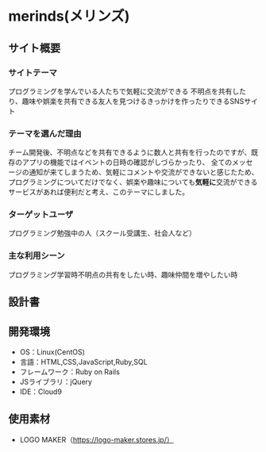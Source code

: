 # merinds(メリンズ)

## サイト概要
### サイトテーマ
プログラミングを学んでいる人たちで気軽に交流ができる
不明点を共有したり、趣味や娯楽を共有できる友人を見つけるきっかけを作ったりできるSNSサイト


### テーマを選んだ理由
チーム開発後、不明点などを共有できるように数人と共有を行ったのですが、既存のアプリの機能ではイベントの日時の確認がしづらかったり、
全てのメッセージの通知が来てしまうため、気軽にコメントや交流ができないと感じたため、
プログラミングについてだけでなく、娯楽や趣味についても**気軽に**交流ができるサービスがあれば便利だと考え、このテーマにしました。

### ターゲットユーザ
プログラミング勉強中の人（スクール受講生、社会人など）

### 主な利用シーン
プログラミング学習時不明点の共有をしたい時、趣味仲間を増やしたい時

## 設計書


## 開発環境
- OS：Linux(CentOS)
- 言語：HTML,CSS,JavaScript,Ruby,SQL
- フレームワーク：Ruby on Rails
- JSライブラリ：jQuery
- IDE：Cloud9

## 使用素材
- LOGO MAKER（https://logo-maker.stores.jp/）